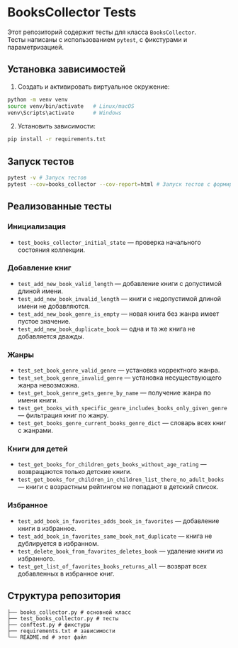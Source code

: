 # BooksCollector Tests

Этот репозиторий содержит тесты для класса `BooksCollector`.  
Тесты написаны с использованием `pytest`, с фикстурами и параметризацией.

## Установка зависимостей

1. Создать и активировать виртуальное окружение:

```bash
python -m venv venv
source venv/bin/activate   # Linux/macOS
venv\Scripts\activate      # Windows
````

2. Установить зависимости:

```bash
pip install -r requirements.txt
```

## Запуск тестов

```bash
pytest -v # Запуск тестов
pytest --cov=books_collector --cov-report=html # Запуск тестов с формированием отчёта с покрытием
```

## Реализованные тесты

### Инициализация

* `test_books_collector_initial_state` — проверка начального состояния коллекции.

### Добавление книг

* `test_add_new_book_valid_length` — добавление книги с допустимой длиной имени.
* `test_add_new_book_invalid_length` — книги с недопустимой длиной имени не добавляются.
* `test_add_new_book_genre_is_empty` — новая книга без жанра имеет пустое значение.
* `test_add_new_book_duplicate_book` — одна и та же книга не добавляется дважды.

### Жанры

* `test_set_book_genre_valid_genre` — установка корректного жанра.
* `test_set_book_genre_invalid_genre` — установка несуществующего жанра невозможна.
* `test_get_book_genre_gets_genre_by_name` — получение жанра по имени книги.
* `test_get_books_with_specific_genre_includes_books_only_given_genre` — фильтрация книг по жанру.
* `test_get_books_genre_current_books_genre_dict` — словарь всех книг с жанрами.

### Книги для детей

* `test_get_books_for_children_gets_books_without_age_rating` — возвращаются только детские книги.
* `test_get_books_for_children_in_children_list_there_no_adult_books` — книги с возрастным рейтингом не попадают в
  детский список.

### Избранное

* `test_add_book_in_favorites_adds_book_in_favorites` — добавление книги в избранное.
* `test_add_book_in_favorites_same_book_not_duplicate` — книга не дублируется в избранном.
* `test_delete_book_from_favorites_deletes_book` — удаление книги из избранного.
* `test_get_list_of_favorites_books_returns_all` — возврат всех добавленных в избранное книг.

## Структура репозитория

```
├── books_collector.py # основной класс
├── test_books_collector.py # тесты
├── conftest.py # фикстуры
├── requirements.txt # зависимости
└── README.md # этот файл
```

